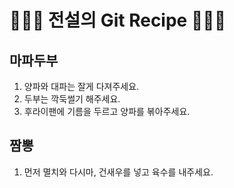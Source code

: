 # 👨🏻‍🍳 전설의 Git Recipe 👩🏻‍🍳

## 마파두부

1. 양파와 대파는 잘게 다져주세요.
2. 두부는 깍둑썰기 해주세요.
3. 후라이팬에 기름을 두르고 양파를 볶아주세요.

## 짬뽕
1. 먼저 멸치와 다시마, 건새우를 넣고 육수를 내주세요.

